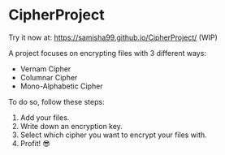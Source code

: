 # CipherProject

Try it now at: https://samisha99.github.io/CipherProject/ (WIP)

A project focuses on encrypting files with 3 different ways:

* Vernam Cipher
* Columnar Cipher
* Mono-Alphabetic Cipher

To do so, follow these steps:

1) Add your files.
2) Write down an encryption key.
3) Select which cipher you want to encrypt your files with.
4) Profit! 😎


